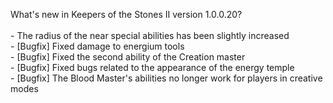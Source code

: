 What's new in Keepers of the Stones II version 1.0.0.20?<br />
<br />- The radius of the near special abilities has been slightly increased
<br />- [Bugfix] Fixed damage to energium tools
<br />- [Bugfix] Fixed the second ability of the Creation master
<br />- [Bugfix] Fixed bugs related to the appearance of the energy temple
<br />- [Bugfix] The Blood Master's abilities no longer work for players in creative modes